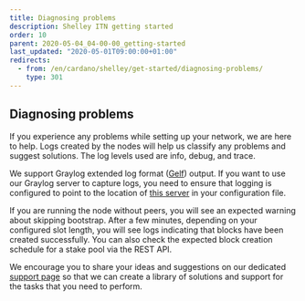 ```yaml
---
title: Diagnosing problems
description: Shelley ITN getting started
order: 10
parent: 2020-05-04_04-00-00_getting-started
last_updated: "2020-05-01T09:00:00+01:00"
redirects:
  - from: /en/cardano/shelley/get-started/diagnosing-problems/
    type: 301
---
```

## Diagnosing problems

If you experience any problems while setting up your network, we are 
here to help. Logs created by the nodes will help us classify any 
problems and suggest solutions. The log levels used are info, debug, and
trace.

We support Graylog extended log format ([Gelf](https://docs.graylog.org/en/3.1/pages/gelf.html))
output. If you want to use our Graylog server to capture logs, you need
to ensure that logging is configured to point to the location of [this server](https://monitoring.stakepool.cardano-testnet.iohkdev.io/) in your configuration file.

If you are running the node without peers, you will see an expected 
warning about skipping bootstrap. After a few minutes, depending on your
configured slot length, you will see logs indicating that blocks have 
been created successfully. You can also check the expected block 
creation schedule for a stake pool via the REST API.

We encourage you to share your ideas and suggestions on our dedicated [support page](https://iohk.zendesk.com/hc/en-us/categories/360002392053-Shelley-Incentivised-Testnet) so that we can create a library of solutions and support for the tasks that you need to perform.
